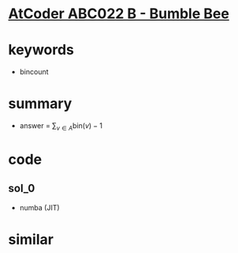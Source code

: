 # [AtCoder ABC022 B - Bumble Bee ](https://atcoder.jp/contests/abc022/tasks/abc022_b)


# keywords 
- bincount

# summary 
- answer = $\sum_{v \in A}{\text{bin}(v) - 1}$

# code 
## sol_0
- numba (JIT)

# similar 



